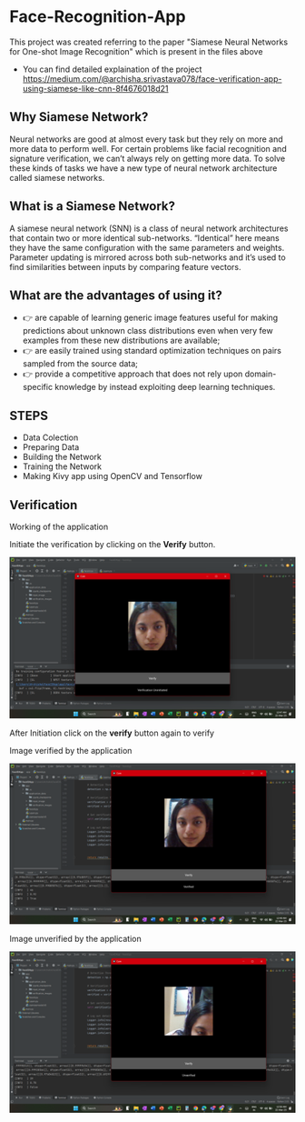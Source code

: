 
# Face-Recognition-App
This project was created referring to the paper "Siamese Neural Networks for One-shot Image Recognition" which is present in the files above

* You can find detailed explaination of the project https://medium.com/@archisha.srivastava078/face-verification-app-using-siamese-like-cnn-8f4676018d21
## Why Siamese Network?
Neural networks are good at almost every task but they rely on more and more data to perform well. For certain problems like facial recognition and signature verification, we can’t always rely on getting more data. To solve these kinds of tasks we have a new type of neural network architecture called siamese networks.

## What is a Siamese Network?
A siamese neural network (SNN) is a class of neural network architectures that contain two or more identical sub-networks. “Identical” here means they have the same configuration with the same parameters and weights. Parameter updating is mirrored across both sub-networks and it’s used to find similarities between inputs by comparing feature vectors.
## What are the advantages of using it?

- 👉  are capable of learning generic image features useful for making predictions about unknown class distributions even when very few examples from these new distributions are available;
- 👉  are easily trained using standard optimization techniques on pairs sampled from the source
data; 
- 👉 provide a competitive approach that does not rely upon domain-specific knowledge by instead exploiting deep learning techniques.

## STEPS
- Data Colection
- Preparing Data
- Building the Network
- Training the Network
- Making Kivy app using OpenCV and Tensorflow

## Verification

Working of the application

Initiate the verification by clicking on the **Verify** button.

![](https://github.com/archisha13/Face-Recognition-App/blob/main/Uninitiated.png)


After Initiation click on the **verify** button again to verify

Image verified by the application

![](https://github.com/archisha13/Face-Recognition-App/blob/main/Verified.png)



Image unverified by the application

![](https://github.com/archisha13/Face-Recognition-App/blob/main/Unverified.png)


[//]: # (These are reference links used in the body of this note and get stripped out when the markdown processor does its job. There is no need to format nicely because it shouldn't be seen. Thanks SO - http://stackoverflow.com/questions/4823468/store-comments-in-markdown-syntax)

   [dill]: <https://github.com/joemccann/dillinger>
   [git-repo-url]: <https://github.com/joemccann/dillinger.git>
   [john gruber]: <http://daringfireball.net>
   [df1]: <http://daringfireball.net/projects/markdown/>
   [markdown-it]: <https://github.com/markdown-it/markdown-it>
   [Ace Editor]: <http://ace.ajax.org>
   [node.js]: <http://nodejs.org>
   [Twitter Bootstrap]: <http://twitter.github.com/bootstrap/>
   [jQuery]: <http://jquery.com>
   [@tjholowaychuk]: <http://twitter.com/tjholowaychuk>
   [express]: <http://expressjs.com>
   [AngularJS]: <http://angularjs.org>
   [Gulp]: <http://gulpjs.com>

   [PlDb]: <https://github.com/joemccann/dillinger/tree/master/plugins/dropbox/README.md>
   [PlGh]: <https://github.com/joemccann/dillinger/tree/master/plugins/github/README.md>
   [PlGd]: <https://github.com/joemccann/dillinger/tree/master/plugins/googledrive/README.md>
   [PlOd]: <https://github.com/joemccann/dillinger/tree/master/plugins/onedrive/README.md>
   [PlMe]: <https://github.com/joemccann/dillinger/tree/master/plugins/medium/README.md>
   [PlGa]: <https://github.com/RahulHP/dillinger/blob/master/plugins/googleanalytics/README.md>

